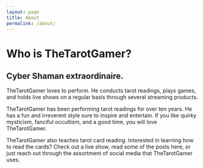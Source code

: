 ```yaml
---
layout: page
title: About
permalink: /about/
---
```


# Who is TheTarotGamer?

## Cyber Shaman extraordinaire. 
TheTarotGamer loves to perform. He conducts tarot readings, plays games, and
holds live shows on a regular basis through several streaming products.

TheTarotGamer has been performing tarot readings for over ten years. He has a
fun and irreverent style sure to inspire and entertain. If you like quirky
mysticism, fanciful occultism, and a good time, you will love TheTarotGamer.

TheTarotGamer also teaches tarot card reading. Interested in learning how to
read the cards? Check out a live show, read some of the posts here, or just
reach out through the assortment of social media that TheTarotGamer uses.

